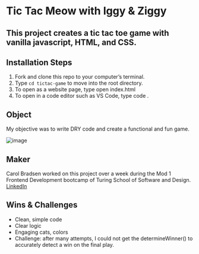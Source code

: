 # Tic Tac Meow with Iggy & Ziggy

## This project creates a tic tac toe game with vanilla javascript, HTML, and CSS.

## Installation Steps

1. Fork and clone this repo to your computer’s terminal.
2. Type `cd tictac-game` to move into the root directory.
3. To open as a website page, type open index.html
4. To open in a code editor such as VS Code, type code .

## Object
My objective was to write DRY code and create a functional and fun game.

![image](https://user-images.githubusercontent.com/117617970/223593742-e1394983-891c-4d03-a6fb-f44aabf76409.png)

## Maker
Carol Bradsen worked on this project over a week during the Mod 1 Frontend Development bootcamp of Turing School of Software and Design.
[LinkedIn](https://www.linkedin.com/in/carol-bradsen/)

## Wins & Challenges
- Clean, simple code
- Clear logic
- Engaging cats, colors
- Challenge: after many attempts, I could not get the determineWinner() to accurately detect a win on the final play.
